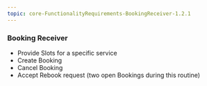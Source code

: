 ```yaml
---
topic: core-FunctionalityRequirements-BookingReceiver-1.2.1
---
```


### Booking Receiver 

- Provide Slots for a specific service 
- Create Booking 
- Cancel Booking 
- Accept Rebook request (two open Bookings during this routine)

<br>
